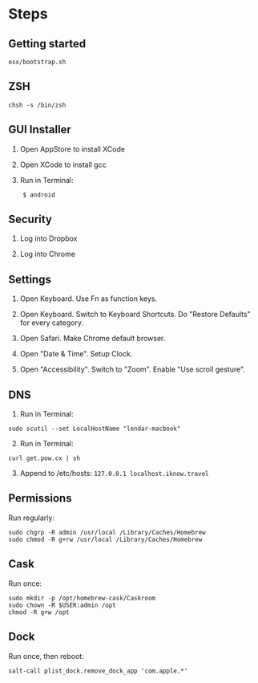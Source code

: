Steps
=====

Getting started
---------------

```
osx/bootstrap.sh
```

ZSH
---

```
chsh -s /bin/zsh
```

GUI Installer
-----------------

1. Open AppStore to install XCode

2. Open XCode to install gcc

3. Run in Terminal:

```
    $ android
```


Security
--------

1. Log into Dropbox

2. Log into Chrome


Settings
--------

1. Open Keyboard. Use Fn as function keys.

2. Open Keyboard. Switch to Keyboard Shortcuts. Do "Restore Defaults" for every category.

3. Open Safari. Make Chrome default browser.

4. Open "Date & Time". Setup Clock.

5. Open "Accessibility". Switch to "Zoom". Enable "Use scroll gesture".

DNS
---

1. Run in Terminal:

```
sudo scutil --set LocalHostName "lendar-macbook"
```

2. Run in Terminal:

```
curl get.pow.cx | sh
```

3. Append to /etc/hosts: `127.0.0.1 localhost.iknow.travel`

Permissions
-----------

Run regularly:

    sudo chgrp -R admin /usr/local /Library/Caches/Homebrew
    sudo chmod -R g+rw /usr/local /Library/Caches/Homebrew

Cask
----

Run once:

    sudo mkdir -p /opt/homebrew-cask/Caskroom
    sudo chown -R $USER:admin /opt
    chmod -R g+w /opt


Dock
----

Run once, then reboot:

    salt-call plist_dock.remove_dock_app 'com.apple.*'
